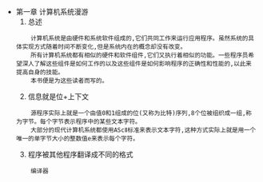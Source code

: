 * 第一章 计算机系统漫游
    1. 总述
    ```
        计算机系统是由硬件和系统软件组成的,它们共同工作来运行应用程序。虽然系统的具体实现方式随着时间不断变化,但是系统内在的概念却没有改变。
        所有计算机系统都有相似的硬件和软件组件,它们又执行着相似的功能。一些程序员希望深人了解这些组件是如何工作的以及这些组件是如何影响程序的正确性和性能的,以此来提高自身的技能。
        本书便是为这些读者而写的。
    ```
    2. 信息就是位+上下文
    ```
        源程序实际上就是一个由值0和1组成的位(又称为比特)序列,8个位被组织成一组,称为字节。每个字节表示程序中的某些文本字符。
        大部分的现代计算机系统都使用AScⅡ标准来表示文本字符,这种方式实际上就是用一个唯一的单字节大小的整数值e来表示每个字符。
    ```
    3. 程序被其他程序翻译成不同的格式
    ```
        编译器
    ```
